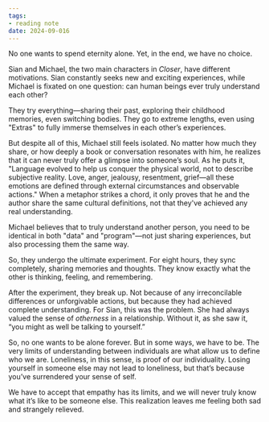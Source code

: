 ```yaml
---
tags: 
- reading note
date: 2024-09-016
---
```



No one wants to spend eternity alone. Yet, in the end, we have no choice.

Sian and Michael, the two main characters in *Closer*, have different motivations. Sian constantly seeks new and exciting experiences, while Michael is fixated on one question: can human beings ever truly understand each other?

They try everything—sharing their past, exploring their childhood memories, even switching bodies. They go to extreme lengths, even using "Extras" to fully immerse themselves in each other’s experiences.

But despite all of this, Michael still feels isolated. No matter how much they share, or how deeply a book or conversation resonates with him, he realizes that it can never truly offer a glimpse into someone’s soul. As he puts it, "Language evolved to help us conquer the physical world, not to describe subjective reality. Love, anger, jealousy, resentment, grief—all these emotions are defined through external circumstances and observable actions." When a metaphor strikes a chord, it only proves that he and the author share the same cultural definitions, not that they've achieved any real understanding.

Michael believes that to truly understand another person, you need to be identical in both "data" and "program"—not just sharing experiences, but also processing them the same way.

So, they undergo the ultimate experiment. For eight hours, they sync completely, sharing memories and thoughts. They know exactly what the other is thinking, feeling, and remembering.

After the experiment, they break up. Not because of any irreconcilable differences or unforgivable actions, but because they had achieved complete understanding. For Sian, this was the problem. She had always valued the sense of *otherness* in a relationship. Without it, as she saw it, “you might as well be talking to yourself.”

So, no one wants to be alone forever. But in some ways, we have to be. The very limits of understanding between individuals are what allow us to define who we are. Loneliness, in this sense, is proof of our individuality. Losing yourself in someone else may not lead to loneliness, but that’s because you’ve surrendered your sense of self.

We have to accept that empathy has its limits, and we will never truly know what it’s like to be someone else. This realization leaves me feeling both sad and strangely relieved.